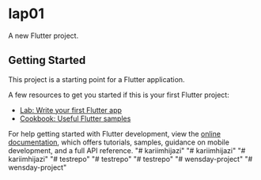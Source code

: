 # lap01

A new Flutter project.

## Getting Started

This project is a starting point for a Flutter application.

A few resources to get you started if this is your first Flutter project:

- [Lab: Write your first Flutter app](https://docs.flutter.dev/get-started/codelab)
- [Cookbook: Useful Flutter samples](https://docs.flutter.dev/cookbook)

For help getting started with Flutter development, view the
[online documentation](https://docs.flutter.dev/), which offers tutorials,
samples, guidance on mobile development, and a full API reference.
"# kariimhijazi" 
"# kariimhijazi" 
"# kariimhijazi" 
"# testrepo" 
"# testrepo" 
"# testrepo" 
"# wensday-project" 
"# wensday-project" 
